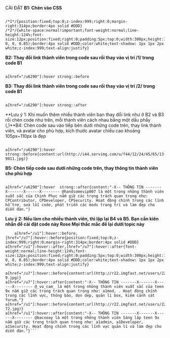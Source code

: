 CÀI ĐẶT
**B1: Chèn vào CSS**

```

/*1*/{position:fixed;top:0;z-index:999;right:0;margin-right:314px;border:4px solid #DDD}
/*2*/{white-space:normal!important;font-weight:normal;line-height:124%;font-size:12px;position:fixed;right:0;padding:5px;top:0;width:300px;height:100px;background:rgba(0, 0, 0, 0.85);border:4px solid #DDD;color:white;text-shadow: 1px 1px 2px white;z-index:999;text-align:justify}
```

**B2: Thay đổi link thành viên trong code sau rồi thay vào vị trí /**1**/ trong code B1**

```

a[href="/u6290"]:hover strong::before
```

**B3: Thay đổi link thành viên trong code sau rồi thay vào vị trí /**2**/ trong code B1**

```

a[href="/u6290"]:hover strong::after
```

**Lưu ý 1: Khi muốn thêm nhiều thành viên bạn thay đổi link như ở B2 và B3 rồi chèn code như trên, mỗi thành viên cách nhau bằng một dấu phẩy (,)**B4: Chèn code sau vào tiếp bên dưới những code trên, thay link thành viên, và avatar cho phù hợp, kích thước avatar chiều cao khoảng 105px~110px là đẹp

```

a[href="/u6290"]:hover  strong::before{content:url(http://i44.servimg.com/u/f44/12/24/45/65/13-9811.jpg)}
```

**B5: Chèn tiếp code sau dưới những code trên, thay thông tin thành viên cho phù hợp**

```

a[href="/u6290"]:hover  strong::after{content:"-X-- THÔNG TIN -------X-------X------X-------- @handsomevip007 là một trong những thành viên xuất sắc của Chinh Phục nắm giữ các trọng trách quan trọng như: CPContributor, CPDeveloper, CPSecurity. Hoạt động chính trong các lĩnh hỗ trợ, sửa lỗi code, phát triển các mods trang trí và làm đẹp cho diễn đàn."}

```
**Lưu ý 2: Nếu làm cho nhiều thành viên, thì lập lại B4 và B5.
Bạn cần kiên nhẫn để cài đặt code này Rose Mọi thắc mắc để lại dưới topic này**

```
    a[href="/u1"]:hover::before,[href="/u7"]:hover::before{position:fixed;top:0;z-index:999;right:0;margin-right:314px;border:4px solid #DDD}
a[href="/u1"]:hover::after,[href="/u7"]:hover::after{font-weight:normal;line-height:124%;font-size:12px;position:fixed;right:0;padding:5px;top:0;width:300px;height:100px;background:rgba(0, 0, 0, 0.85);border:4px solid #DDD;color:white;text-shadow: 1px 1px 2px white;z-index:999;text-align:justify}

a[href="/u7"]:hover::before{content:url(http://r22.imgfast.net/users/2212/30/31/16/avatars/7-9.jpg)}
a[href="/u7"]:hover::after{content:"-X-- THÔNG TIN -------X-------X------X-------- @_vo_cam_ là một trong những thành viên xuất sắc của teen 9x nắm giữ các trọng trách quan trọng như: a1mod, . Hoạt động chính trong các lĩnh vực, thông báo, dọn dep, quản lí box, kiêm cảnh sát forum."}
a[href="/u1"]:hover::before{content:url(http://r22.imgfast.net/users/2212/30/31/16/avatars/1-72.jpg)}
a[href="/u1"]:hover::after{content:"-X-- THÔNG TIN -------X-------X------X-------- @bacxoay là một trong những thành viên Sáng lập teen 9x nắm giữ các trọng trách quan trọng như: a1admin, a1Developer, a1Security. Hoạt động chính trong các lĩnh vực quản lí và làm đẹp cho diễn đàn."}```